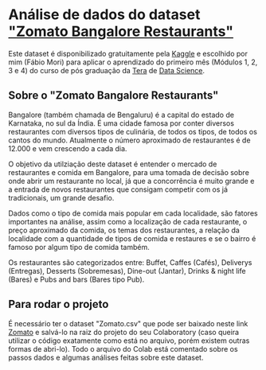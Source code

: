 # Análise de dados do dataset ["Zomato Bangalore Restaurants"](https://www.kaggle.com/datasets/himanshupoddar/zomato-bangalore-restaurants)

Este dataset é disponibilizado gratuitamente pela [Kaggle](https://www.kaggle.com/) e escolhido por mim (Fábio Mori) para aplicar o aprendizado do primeiro
mês (Módulos 1, 2, 3 e 4) do curso de pós graduação da [Tera](https://somostera.com/) de [Data Science](https://somostera.com/cursos/data-science-machine-learning).

## Sobre o "Zomato Bangalore Restaurants"

Bangalore (também chamada de Bengaluru) é a capital do estado de Karnataka, no sul da Índia. É uma cidade famosa por conter diversos restaurantes com diversos tipos de culinária, de todos os tipos, de todos os cantos do mundo. Atualmente o número aproximado de restaurantes é de 12.000 e vem crescendo a cada dia. 

O objetivo da utilziação deste dataset é entender o mercado de restaurantes e comida em Bangalore, para uma tomada de decisão sobre onde abrir um restaurante no local, já que a concorrência é muito grande e a entrada de novos restaurantes que consigam competir com os já tradicionais, um grande desafio.

Dados como o tipo de comida mais popular em cada localidade, são fatores importantes na análise, assim como a localização de cada restaurante, o preço aproximado da comida, os temas dos restaurantes, a relação da localidade com a quantidade de tipos de comida e restaures e se o bairro é famoso por algum tipo de comida também.

Os restaurantes são categorizados entre: Buffet, Caffes (Cafés), Deliverys (Entregas), Desserts (Sobremesas), Dine-out (Jantar), Drinks & night life (Bares) e Pubs and bars (Bares tipo Pub).

## Para rodar o projeto

É necessário ter o dataset "Zomato.csv" que pode ser baixado neste link [Zomato](https://www.kaggle.com/datasets/himanshupoddar/zomato-bangalore-restaurants) e salvá-lo na raiz do projeto do seu Colaboratory (caso queira utilizar o código exatamente como está no arquivo, porém existem outras formas de abri-lo).
Todo o arquivo do Colab está comentado sobre os passos dados e algumas análises feitas sobre este dataset.
